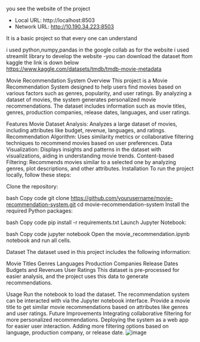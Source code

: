 you see the website of the project
- Local URL: http://localhost:8503
 - Network URL: http://10.190.34.223:8503
   
It is a basic project so that every one can understand

i used python,numpy,pandas in the google collab
as for the website i used streamlit library to develop the website
-you can download the dataset ftom kaggle the link is down below
https://www.kaggle.com/datasets/tmdb/tmdb-movie-metadata

Movie Recommendation System
Overview
This project is a Movie Recommendation System designed to help users find movies based on various factors such as genres, popularity, and user ratings. By analyzing a dataset of movies, the system generates personalized movie recommendations. The dataset includes information such as movie titles, genres, production companies, release dates, languages, and user ratings.

Features
Movie Dataset Analysis: Analyzes a large dataset of movies, including attributes like budget, revenue, languages, and ratings.
Recommendation Algorithm: Uses similarity metrics or collaborative filtering techniques to recommend movies based on user preferences.
Data Visualization: Displays insights and patterns in the dataset with visualizations, aiding in understanding movie trends.
Content-based Filtering: Recommends movies similar to a selected one by analyzing genres, plot descriptions, and other attributes.
Installation
To run the project locally, follow these steps:

Clone the repository:

bash
Copy code
git clone https://github.com/yourusername/movie-recommendation-system.git
cd movie-recommendation-system
Install the required Python packages:

bash
Copy code
pip install -r requirements.txt
Launch Jupyter Notebook:

bash
Copy code
jupyter notebook
Open the movie_recommendation.ipynb notebook and run all cells.

Dataset
The dataset used in this project includes the following information:

Movie Titles
Genres
Languages
Production Companies
Release Dates
Budgets and Revenues
User Ratings
This dataset is pre-processed for easier analysis, and the project uses this data to generate recommendations.

Usage
Run the notebook to load the dataset.
The recommendation system can be interacted with via the Jupyter notebook interface.
Provide a movie title to get similar movie recommendations based on attributes like genres and user ratings.
Future Improvements
Integrating collaborative filtering for more personalized recommendations.
Deploying the system as a web app for easier user interaction.
Adding more filtering options based on language, production company, or release date.
  ![image](https://github.com/user-attachments/assets/21bbe460-8fd7-4de0-81f4-5dd72cf78520)

